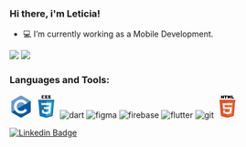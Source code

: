 ### Hi there, i'm Leticia!

- 💻 I’m currently working as a Mobile Development.

<p>
  <img height="180em" src="https://github-readme-stats.vercel.app/api?username=leticiaSS15&show_icons=true&theme=dark&hide_border=true&&count_private=true&include_all_commits=true" />
  <img height="180em" src="https://github-readme-stats.vercel.app/api/top-langs/?username=leticiaSS15&show_icons=true&theme=dark&hide_border=true&layout=compact&langs_count=8"/>
</p>


<h3 align="left">Languages and Tools:</h3>
<p align="left"> 

<a> <img src="https://raw.githubusercontent.com/devicons/devicon/master/icons/c/c-original.svg" alt="c" width="40" height="40"/> </a> <a> <img src="https://raw.githubusercontent.com/devicons/devicon/master/icons/css3/css3-original-wordmark.svg" alt="css3" width="40" height="40"/> </a> <a> <img src="https://www.vectorlogo.zone/logos/dartlang/dartlang-icon.svg" alt="dart" width="40" height="40"/> </a> <a> <img src="https://www.vectorlogo.zone/logos/figma/figma-icon.svg" alt="figma" width="40" height="40"/> </a> <a> <img src="https://www.vectorlogo.zone/logos/firebase/firebase-icon.svg" alt="firebase" width="40" height="40"/> </a> 
<a> <img src="https://www.vectorlogo.zone/logos/flutterio/flutterio-icon.svg" alt="flutter" width="40" height="40"/> </a> <a> <img src="https://www.vectorlogo.zone/logos/git-scm/git-scm-icon.svg" alt="git" width="40" height="40"/> </a> <a href="https://www.w3.org/html/" target="_blank" rel="noreferrer"> <img src="https://raw.githubusercontent.com/devicons/devicon/master/icons/html5/html5-original-wordmark.svg" alt="html5" width="40" height="40"/> </a>


[![Linkedin Badge](https://img.shields.io/badge/-LinkedIn-0e76a8?style=flat-square&logo=Linkedin&logoColor=white)]([www.linkedin.com/in/leticia-souza-44857b202])
